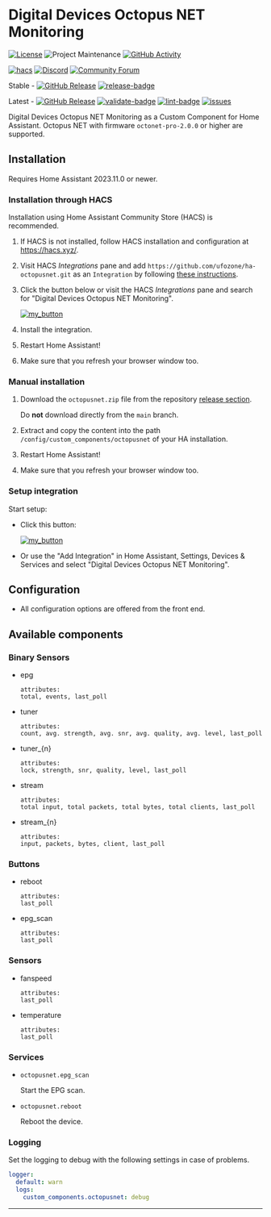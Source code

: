 # Digital Devices Octopus NET Monitoring

[![License][license-shield]](LICENSE)
![Project Maintenance][maintenance-shield]
[![GitHub Activity][commits-shield]][commits]

[![hacs][hacsbadge]][hacs]
[![Discord][discord-shield]][discord]
[![Community Forum][forum-shield]][forum]

Stable -
[![GitHub Release][stable-release-shield]][releases]
[![release-badge]][release-workflow]

Latest -
[![GitHub Release][latest-release-shield]][releases]
[![validate-badge]][validate-workflow]
[![lint-badge]][lint-workflow]
[![issues][issues-shield]][issues-link]

Digital Devices Octopus NET Monitoring as a Custom Component for Home Assistant. Octopus NET with firmware `octonet-pro-2.0.0` or higher are supported.

## Installation

Requires Home Assistant 2023.11.0 or newer.

### Installation through HACS

Installation using Home Assistant Community Store (HACS) is recommended.

1. If HACS is not installed, follow HACS installation and configuration at <https://hacs.xyz/>.

2. Visit HACS _Integrations_ pane and add `https://github.com/ufozone/ha-octopusnet.git` as an `Integration` by following [these instructions](https://hacs.xyz/docs/faq/custom_repositories/).

3. Click the button below or visit the HACS _Integrations_ pane and search for "Digital Devices Octopus NET Monitoring".

    [![my_button](https://my.home-assistant.io/badges/hacs_repository.svg)](https://my.home-assistant.io/redirect/hacs_repository/?owner=ufozone&repository=ha-octopusnet&category=integration)

4. Install the integration.

5. Restart Home Assistant!

6. Make sure that you refresh your browser window too.

### Manual installation

1. Download the `octopusnet.zip` file from the repository [release section](https://github.com/ufozone/ha-octopusnet/releases).

   Do **not** download directly from the `main` branch.

2. Extract and copy the content into the path `/config/custom_components/octopusnet` of your HA installation.

3. Restart Home Assistant!

4. Make sure that you refresh your browser window too.

### Setup integration

Start setup:

* Click this button:

    [![my_button](https://my.home-assistant.io/badges/config_flow_start.svg)](https://my.home-assistant.io/redirect/config_flow_start/?domain=octopusnet)

* Or use the "Add Integration" in Home Assistant, Settings, Devices & Services and select "Digital Devices Octopus NET Monitoring".

## Configuration

* All configuration options are offered from the front end.

## Available components

### Binary Sensors

* epg

    ```text
    attributes: 
    total, events, last_poll
    ```

* tuner

    ```text
    attributes: 
    count, avg. strength, avg. snr, avg. quality, avg. level, last_poll
    ```

* tuner_{n}

    ```text
    attributes: 
    lock, strength, snr, quality, level, last_poll
    ```

* stream

    ```text
    attributes: 
    total input, total packets, total bytes, total clients, last_poll
    ```

* stream_{n}

    ```text
    attributes: 
    input, packets, bytes, client, last_poll
    ```

### Buttons

* reboot

    ```text
    attributes: 
    last_poll
    ```

* epg_scan

    ```text
    attributes: 
    last_poll
    ```

### Sensors

* fanspeed

    ```text
    attributes: 
    last_poll
    ```

* temperature

    ```text
    attributes: 
    last_poll
    ```

### Services

* `octopusnet.epg_scan`

    Start the EPG scan.

* `octopusnet.reboot`

    Reboot the device.

### Logging

Set the logging to debug with the following settings in case of problems.

```yaml
logger:
  default: warn
  logs:
    custom_components.octopusnet: debug
```

***

[commits-shield]: https://img.shields.io/github/commit-activity/y/ufozone/ha-octopusnet?style=for-the-badge
[commits]: https://github.com/ufozone/ha-octopusnet/commits/main
[license-shield]: https://img.shields.io/github/license/ufozone/ha-octopusnet.svg?style=for-the-badge
[maintenance-shield]: https://img.shields.io/badge/maintainer-ufozone-blue.svg?style=for-the-badge

[hacs]: https://github.com/custom-components/hacs
[hacsbadge]: https://img.shields.io/badge/HACS-Custom-orange.svg?style=for-the-badge
[discord]: https://discord.gg/Qa5fW2R
[discord-shield]: https://img.shields.io/discord/330944238910963714.svg?style=for-the-badge
[forum-shield]: https://img.shields.io/badge/community-forum-brightgreen.svg?style=for-the-badge
[forum]: https://community.home-assistant.io/

[issues-shield]: https://img.shields.io/github/issues/ufozone/ha-octopusnet?style=flat
[issues-link]: https://github.com/ufozone/ha-octopusnet/issues

[releases]: https://github.com/ufozone/ha-octopusnet/releases
[stable-release-shield]: https://img.shields.io/github/v/release/ufozone/ha-octopusnet?style=flat
[latest-release-shield]: https://img.shields.io/github/v/release/ufozone/ha-octopusnet?include_prereleases&style=flat

[lint-badge]: https://github.com/ufozone/ha-octopusnet/actions/workflows/lint.yaml/badge.svg
[lint-workflow]: https://github.com/ufozone/ha-octopusnet/actions/workflows/lint.yaml
[validate-badge]: https://github.com/ufozone/ha-octopusnet/actions/workflows/validate.yaml/badge.svg
[validate-workflow]: https://github.com/ufozone/ha-octopusnet/actions/workflows/validate.yaml
[release-badge]: https://github.com/ufozone/ha-octopusnet/actions/workflows/release.yaml/badge.svg
[release-workflow]: https://github.com/ufozone/ha-octopusnet/actions/workflows/release.yaml
